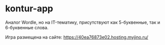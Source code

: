 ﻿# kontur-app
Аналог Wordle, но на IT-тематику, присутствуют как 5-буквенные, так и 6-буквенные слова.

Игра размещена на сайте: https://40ea76873e02.hosting.myjino.ru/
